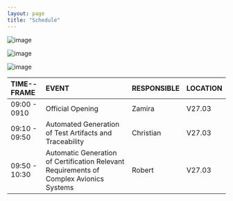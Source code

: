 ```yaml
---
layout: page
title: "Schedule"
---
```

![image](https://github.com/Edwin-Isidory/ils.doctoral.seminar.2024.github.io/assets/148284895/f80fa160-3a6e-457e-8101-c2a2c2f49dc8)
  
  ![image](https://github.com/Edwin-Isidory/ils.doctoral.seminar.2024.github.io/assets/148284895/b8731cd5-69e2-45e9-98df-5bbfeb234a41)


  ![image](https://github.com/Edwin-Isidory/ils.doctoral.seminar.2024.github.io/assets/148284895/19ed92a4-a914-48e9-8ea4-a31382e8159d)


|   TIME--FRAME   |EVENT|RESPONSIBLE|LOCATION|
|:-|:-|:-|:-|
|   09:00 - 0910       | Official Opening                                                                 | Zamira | V27.03   |
|   09:10 - 09:50       | Automated Generation of Test Artifacts and Traceability                          | Christian      | V27.03   |
|   09:50 - 10:30       | Automatic Generation of Certification Relevant Requirements of Complex Avionics Systems | Robert   | V27.03   |
